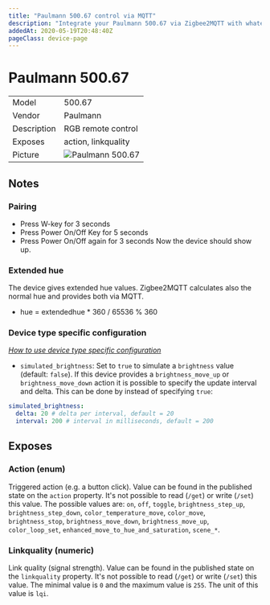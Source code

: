 ```yaml
---
title: "Paulmann 500.67 control via MQTT"
description: "Integrate your Paulmann 500.67 via Zigbee2MQTT with whatever smart home infrastructure you are using without the vendors bridge or gateway."
addedAt: 2020-05-19T20:48:40Z
pageClass: device-page
---
```


<!-- !!!! -->
<!-- ATTENTION: This file is auto-generated through docgen! -->
<!-- You can only edit the "## Notes"-Section till next h1 (#) or h2 heading (##). -->
<!-- Do NOT use h1 or h2 heading within "## Notes"-Section. -->
<!-- !!!! -->

# Paulmann 500.67

|     |     |
|-----|-----|
| Model | 500.67  |
| Vendor  | Paulmann  |
| Description | RGB remote control |
| Exposes | action, linkquality |
| Picture | ![Paulmann 500.67](https://psi-4ward.github.io/zigbee2mqtt.io/images/devices/500.67.jpg) |


<!-- Notes BEGIN: You can edit here -->
## Notes


### Pairing
- Press W-key for 3 seconds
- Press Power On/Off Key for 5 seconds
- Press Power On/Off again for 3 seconds
Now the device should show up.

### Extended hue
The device gives extended hue values. Zigbee2MQTT calculates also the normal hue and provides both via MQTT.
- hue = extendedhue * 360 / 65536 % 360

### Device type specific configuration
*[How to use device type specific configuration](../guide/configuration/devices-groups.md#specific-device-options)*

* `simulated_brightness`: Set to `true` to simulate a `brightness` value (default: `false`).
If this device provides a `brightness_move_up` or `brightness_move_down` action it is possible to specify the update
interval and delta. This can be done by instead of specifying `true`:

```yaml
simulated_brightness:
  delta: 20 # delta per interval, default = 20
  interval: 200 # interval in milliseconds, default = 200
```

<!-- Notes END: Do not edit below this line -->



## Exposes

### Action (enum)
Triggered action (e.g. a button click).
Value can be found in the published state on the `action` property.
It's not possible to read (`/get`) or write (`/set`) this value.
The possible values are: `on`, `off`, `toggle`, `brightness_step_up`, `brightness_step_down`, `color_temperature_move`, `color_move`, `brightness_stop`, `brightness_move_down`, `brightness_move_up`, `color_loop_set`, `enhanced_move_to_hue_and_saturation`, `scene_*`.

### Linkquality (numeric)
Link quality (signal strength).
Value can be found in the published state on the `linkquality` property.
It's not possible to read (`/get`) or write (`/set`) this value.
The minimal value is `0` and the maximum value is `255`.
The unit of this value is `lqi`.

